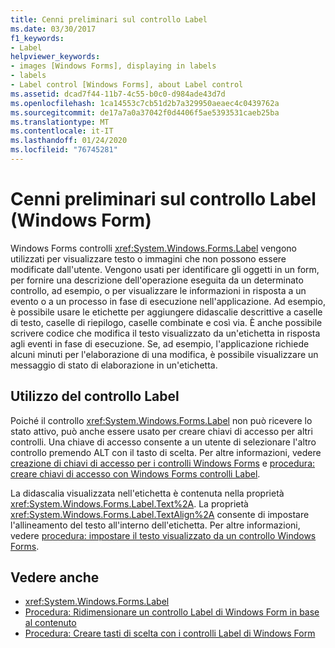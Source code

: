```yaml
---
title: Cenni preliminari sul controllo Label
ms.date: 03/30/2017
f1_keywords:
- Label
helpviewer_keywords:
- images [Windows Forms], displaying in labels
- labels
- Label control [Windows Forms], about Label control
ms.assetid: dcad7f44-11b7-4c55-b0c0-d984ade43d7d
ms.openlocfilehash: 1ca14553c7cb51d2b7a329950aeaec4c0439762a
ms.sourcegitcommit: de17a7a0a37042f0d4406f5ae5393531caeb25ba
ms.translationtype: MT
ms.contentlocale: it-IT
ms.lasthandoff: 01/24/2020
ms.locfileid: "76745281"
---
```

# <a name="label-control-overview-windows-forms"></a>Cenni preliminari sul controllo Label (Windows Form)
Windows Forms controlli <xref:System.Windows.Forms.Label> vengono utilizzati per visualizzare testo o immagini che non possono essere modificate dall'utente. Vengono usati per identificare gli oggetti in un form, per fornire una descrizione dell'operazione eseguita da un determinato controllo, ad esempio, o per visualizzare le informazioni in risposta a un evento o a un processo in fase di esecuzione nell'applicazione. Ad esempio, è possibile usare le etichette per aggiungere didascalie descrittive a caselle di testo, caselle di riepilogo, caselle combinate e così via. È anche possibile scrivere codice che modifica il testo visualizzato da un'etichetta in risposta agli eventi in fase di esecuzione. Se, ad esempio, l'applicazione richiede alcuni minuti per l'elaborazione di una modifica, è possibile visualizzare un messaggio di stato di elaborazione in un'etichetta.  
  
## <a name="working-with-the-label-control"></a>Utilizzo del controllo Label  
 Poiché il controllo <xref:System.Windows.Forms.Label> non può ricevere lo stato attivo, può anche essere usato per creare chiavi di accesso per altri controlli. Una chiave di accesso consente a un utente di selezionare l'altro controllo premendo ALT con il tasto di scelta. Per altre informazioni, vedere [creazione di chiavi di accesso per i controlli Windows Forms](how-to-create-access-keys-for-windows-forms-controls.md) e [procedura: creare chiavi di accesso con Windows Forms controlli Label](how-to-create-access-keys-with-windows-forms-label-controls.md).  
  
 La didascalia visualizzata nell'etichetta è contenuta nella proprietà <xref:System.Windows.Forms.Label.Text%2A>. La proprietà <xref:System.Windows.Forms.Label.TextAlign%2A> consente di impostare l'allineamento del testo all'interno dell'etichetta. Per altre informazioni, vedere [procedura: impostare il testo visualizzato da un controllo Windows Forms](how-to-set-the-text-displayed-by-a-windows-forms-control.md).  
  
## <a name="see-also"></a>Vedere anche

- <xref:System.Windows.Forms.Label>
- [Procedura: Ridimensionare un controllo Label di Windows Form in base al contenuto](how-to-size-a-windows-forms-label-control-to-fit-its-contents.md)
- [Procedura: Creare tasti di scelta con i controlli Label di Windows Form](how-to-create-access-keys-with-windows-forms-label-controls.md)
